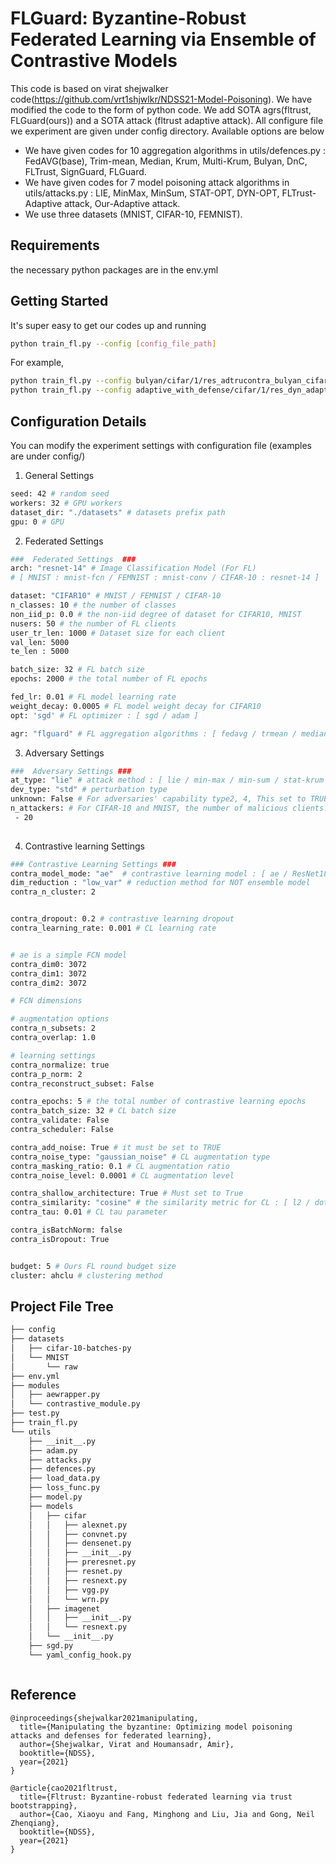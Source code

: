 # FLGuard: Byzantine-Robust Federated Learning via Ensemble of Contrastive Models



This code is based on virat shejwalker code(https://github.com/vrt1shjwlkr/NDSS21-Model-Poisoning). We have modified the code to the form of python code. We add SOTA agrs(fltrust, FLGuard(ours))  and a SOTA attack (fltrust adaptive attack). All configure file we experiment are given under config directory. Available options are below

- We have given codes for 10 aggregation algorithms in utils/defences.py : FedAVG(base), Trim-mean, Median, Krum, Multi-Krum, Bulyan, DnC, FLTrust, SignGuard, FLGuard.
- We have given codes for 7 model poisoning attack algorithms in utils/attacks.py : LIE, MinMax, MinSum, STAT-OPT, DYN-OPT, FLTrust-Adaptive attack, Our-Adaptive attack.
- We use three datasets (MNIST, CIFAR-10, FEMNIST). 

## Requirements
the necessary python packages are in the env.yml 

## Getting Started 
It's super easy to get our codes up and running
```bash
python train_fl.py --config [config_file_path]

```

For example, 
```bash
python train_fl.py --config bulyan/cifar/1/res_adtrucontra_bulyan_cifar  # prefix path : config/
python train_fl.py --config adaptive_with_defense/cifar/1/res_dyn_adapt_trmean_cifar_ahc  # prefix path : config/
```

## Configuration Details

You can modify the experiment settings with configuration file (examples are under config/)

1. General Settings 
```bash
seed: 42 # random seed
workers: 32 # GPU workers
dataset_dir: "./datasets" # datasets prefix path 
gpu: 0 # GPU
```

2. Federated Settings 
```bash
###  Federated Settings  ###
arch: "resnet-14" # Image Classification Model (For FL)
# [ MNIST : mnist-fcn / FEMNIST : mnist-conv / CIFAR-10 : resnet-14 ]

dataset: "CIFAR10" # MNIST / FEMNIST / CIFAR-10
n_classes: 10 # the number of classes
non_iid_p: 0.0 # the non-iid degree of dataset for CIFAR10, MNIST
nusers: 50 # the number of FL clients
user_tr_len: 1000 # Dataset size for each client
val_len: 5000
te_len : 5000

batch_size: 32 # FL batch size
epochs: 2000 # the total number of FL epochs

fed_lr: 0.01 # FL model learning rate
weight_decay: 0.0005 # FL model weight decay for CIFAR10
opt: 'sgd' # FL optimizer : [ sgd / adam ]

agr: "flguard" # FL aggregation algorithms : [ fedavg / trmean / median / krum / mkrum / dnc/ fltrust / signguard/ flguard ]
```

3. Adversary Settings
```bash
###  Adversary Settings ###
at_type: "lie" # attack method : [ lie / min-max / min-sum / stat-krum / stat-trmean / stat-median /  dyn-krum / dyn-trmean / dyn-median / dyn-dnc / adtrust / labelflip]
dev_type: "std" # perturbation type
unknown: False # For adversaries' capability type2, 4, This set to TRUE.
n_attackers: # For CIFAR-10 and MNIST, the number of malicious clients. For FEMNIST, the percentage of malicious clients
 - 20
 
```
4. Contrastive learning Settings
```bash
### Contrastive Learning Settings ###
contra_model_mode: "ae"  # contrastive learning model : [ ae / ResNet18 ]
dim_reduction : "low_var" # reduction method for NOT ensemble model 
contra_n_cluster: 2


contra_dropout: 0.2 # contrastive learning dropout
contra_learning_rate: 0.001 # CL learning rate


# ae is a simple FCN model
contra_dim0: 3072
contra_dim1: 3072
contra_dim2: 3072

# FCN dimensions

# augmentation options 
contra_n_subsets: 2
contra_overlap: 1.0

# learning settings
contra_normalize: true
contra_p_norm: 2
contra_reconstruct_subset: False

contra_epochs: 5 # the total number of contrastive learning epochs
contra_batch_size: 32 # CL batch size
contra_validate: False    
contra_scheduler: False    

contra_add_noise: True # it must be set to TRUE
contra_noise_type: "gaussian_noise" # CL augmentation type
contra_masking_ratio: 0.1 # CL augmentation ratio
contra_noise_level: 0.0001 # CL augmentation level

contra_shallow_architecture: True # Must set to True
contra_similarity: "cosine" # the similarity metric for CL : [ l2 / dot / cosine_similarity ]
contra_tau: 0.01 # CL tau parameter

contra_isBatchNorm: false 
contra_isDropout: True 


budget: 5 # Ours FL round budget size
cluster: ahclu # clustering method
```


## Project File Tree 
```bash
├── config
├── datasets
│   ├── cifar-10-batches-py
│   └── MNIST
│       └── raw
├── env.yml
├── modules
│   ├── aewrapper.py
│   └── contrastive_module.py
├── test.py
├── train_fl.py
└── utils
    ├── __init__.py
    ├── adam.py    
    ├── attacks.py
    ├── defences.py
    ├── load_data.py
    ├── loss_func.py
    ├── model.py
    ├── models
    │   ├── cifar
    │   │   ├── alexnet.py
    │   │   ├── convnet.py
    │   │   ├── densenet.py
    │   │   ├── __init__.py
    │   │   ├── preresnet.py
    │   │   ├── resnet.py
    │   │   ├── resnext.py
    │   │   ├── vgg.py
    │   │   └── wrn.py
    │   ├── imagenet
    │   │   ├── __init__.py
    │   │   └── resnext.py
    │   └── __init__.py
    ├── sgd.py
    └── yaml_config_hook.py



```


## Reference 

```
@inproceedings{shejwalkar2021manipulating,
  title={Manipulating the byzantine: Optimizing model poisoning attacks and defenses for federated learning},
  author={Shejwalkar, Virat and Houmansadr, Amir},
  booktitle={NDSS},
  year={2021}
}

@article{cao2021fltrust,
  title={Fltrust: Byzantine-robust federated learning via trust bootstrapping},
  author={Cao, Xiaoyu and Fang, Minghong and Liu, Jia and Gong, Neil Zhenqiang},
  booktitle={NDSS},
  year={2021}
}
```









